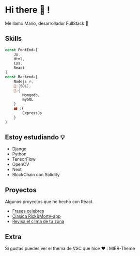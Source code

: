 # Hi there 👋 !
Me llamo Mario, desarrollador FullStack 🎉

## Skills
```js
const FontEnd=[
    Js,
    Html,
    Css,
    React  
]
const Backend={
    Nodejs 🔥,
    📝:[SQL],
    🧱️:{
        Mongodb,
        mySQL
    }
    🗃 :{
        ExpressJs
    }
}
```
## Estoy estudiando 💡
 - Django
 - Python
 - TensorFlow
 - OpenCV
 - Next
 - BlockChain con Solidity

## Proyectos 
Algunos proyectos que he hecho con React.

- [Frases celebres](https://mralameda.github.io/Phases_app/)
- [Clasica Rick&Morty-app](https://mralameda.github.io/rickAndmorty-app/)
- [Revisa el clima de tu zona](https://mralameda.github.io/Clima_app/)

## Extra
Si gustas puedes ver el thema de VSC que hice :heart: :
MIER-Theme
